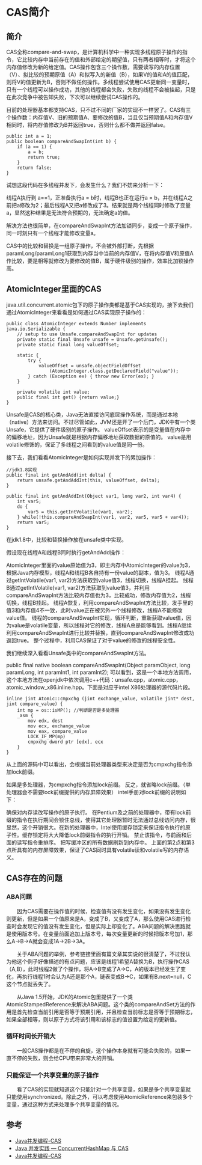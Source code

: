 # CAS简介


## 简介

CAS全称compare-and-swap，是计算机科学中一种实现多线程原子操作的指令，它比较内存中当前存在的值和外部给定的期望值，只有两者相等时，才将这个内存值修改为新的给定值。CAS操作包含三个操作数，需要读写的内存位置（V）、拟比较的预期原值（A）和拟写入的新值（B），如果V的值和A的值匹配，则将V的值更新为B，否则不做任何操作。多线程尝试使用CAS更新同一变量时，只有一个线程可以操作成功，其他的线程都会失败，失败的线程不会被挂起，只是在此次竞争中被告知失败，下次可以继续尝试CAS操作的。

目前的处理器基本都支持CAS，只不过不同的厂家的实现不一样罢了。CAS有三个操作数：内存值V、旧的预期值A、要修改的值B，当且仅当预期值A和内存值V相同时，将内存值修改为B并返回true，否则什么都不做并返回false。

```
public int a = 1;
public boolean compareAndSwapInt(int b) {
    if (a == 1) {
        a = b;
        return true;
    }
    return false;
}
```

试想这段代码在多线程并发下，会发生什么？我们不妨来分析一下：

线程A执行到 a==1，正准备执行a = b时，线程B也正在运行a = b，并在线程A之前把a修改为2；最后线程A又把a修改成了3。结果就是两个线程同时修改了变量a，显然这种结果是无法符合预期的，无法确定a的值。

解决方法也很简单，在compareAndSwapInt方法加锁同步，变成一个原子操作，同一时刻只有一个线程才能修改变量a。

CAS中的比较和替换是一组原子操作，不会被外部打断，先根据paramLong/paramLong1获取到内存当中当前的内存值V，在将内存值V和原值A作比较，要是相等就修改为要修改的值B，属于硬件级别的操作，效率比加锁操作高。


## AtomicInteger里面的CAS

java.util.concurrent.atomic包下的原子操作类都是基于CAS实现的，接下去我们通过AtomicInteger来看看是如何通过CAS实现原子操作的：


```
public class AtomicInteger extends Number implements java.io.Serializable {
    // setup to use Unsafe.compareAndSwapInt for updates
    private static final Unsafe unsafe = Unsafe.getUnsafe();
    private static final long valueOffset;

    static {
        try {
            valueOffset = unsafe.objectFieldOffset
                (AtomicInteger.class.getDeclaredField("value"));
        } catch (Exception ex) { throw new Error(ex); }
    }

    private volatile int value;
    public final int get() {return value;}
}
```

Unsafe是CAS的核心类，Java无法直接访问底层操作系统，而是通过本地（native）方法来访问。不过尽管如此，JVM还是开了一个后门，JDK中有一个类Unsafe，它提供了硬件级别的原子操作。
valueOffset表示的是变量值在内存中的偏移地址，因为Unsafe就是根据内存偏移地址获取数据的原值的。
value是用volatile修饰的，保证了多线程之间看到的value值是同一份。

接下去，我们看看AtomicInteger是如何实现并发下的累加操作：

```
//jdk1.8实现
public final int getAndAdd(int delta) {    
    return unsafe.getAndAddInt(this, valueOffset, delta);
}

public final int getAndAddInt(Object var1, long var2, int var4) {
    int var5;
    do {
        var5 = this.getIntVolatile(var1, var2);
    } while(!this.compareAndSwapInt(var1, var2, var5, var5 + var4));
    return var5;
}
```
在jdk1.8中，比较和替换操作放在unsafe类中实现。

假设现在线程A和线程B同时执行getAndAdd操作：

AtomicInteger里面的value原始值为3，即主内存中AtomicInteger的value为3，根据Java内存模型，线程A和线程B各自持有一份value的副本，值为3。
线程A通过getIntVolatile(var1, var2)方法获取到value值3，线程切换，线程A挂起。
线程B通过getIntVolatile(var1, var2)方法获取到value值3，并利用compareAndSwapInt方法比较内存值也为3，比较成功，修改内存值为2，线程切换，线程B挂起。
线程A恢复，利用compareAndSwapInt方法比较，发手里的值3和内存值4不一致，此时value正在被另外一个线程修改，线程A不能修改value值。
线程的compareAndSwapInt实现，循环判断，重新获取value值，因为value是volatile变量，所以线程对它的修改，线程A总是能够看到。线程A继续利用compareAndSwapInt进行比较并替换，直到compareAndSwapInt修改成功返回true。
整个过程中，利用CAS保证了对于value的修改的线程安全性。


我们继续深入看看Unsafe类中的compareAndSwapInt方法。

public final native boolean compareAndSwapInt(Object paramObject, long paramLong, int paramInt1, int paramInt2);
可以看到，这是一个本地方法调用，这个本地方法在openjdk中依次调用c++代码：unsafe.cpp，atomic.cpp，atomic_window_x86.inline.hpp。下面是对应于intel X86处理器的源代码片段。

```
inline jint Atomic::cmpxchg (jint exchange_value, volatile jint* dest, jint compare_value) {
    int mp = os::isMP(); //判断是否是多处理器
    _asm {
        mov edx, dest
        mov ecx, exchange_value
        mov eax, compare_value
        LOCK_IF_MP(mp)
        cmpxchg dword ptr [edx], ecx
    }
}
```

从上面的源码中可以看出，会根据当前处理器类型来决定是否为cmpxchg指令添加lock前缀。

如果是多处理器，为cmpxchg指令添加lock前缀。
反之，就省略lock前缀。（单处理器会不需要lock前缀提供的内存屏障效果）
intel手册对lock前缀的说明如下：

确保对内存读改写操作的原子执行。
在Pentium及之前的处理器中，带有lock前缀的指令在执行期间会锁住总线，使得其它处理器暂时无法通过总线访问内存，很显然，这个开销很大。在新的处理器中，Intel使用缓存锁定来保证指令执行的原子性。缓存锁定将大大降低lock前缀指令的执行开销。
禁止该指令，与前面和后面的读写指令重排序。
把写缓冲区的所有数据刷新到内存中。
上面的第2点和第3点所具有的内存屏障效果，保证了CAS同时具有volatile读和volatile写的内存语义。


 

## CAS存在的问题

###  ABA问题

　　因为CAS需要在操作值的时候，检查值有没有发生变化，如果没有发生变化则更新，但是如果一个值原来是A，变成了B，又变成了A，那么使用CAS进行检查时会发现它的值没有发生变化，但是实际上却变化了。ABA问题的解决思路就是使用版本号。在变量前面追加上版本号，每次变量更新的时候把版本号加1，那么A→B→A就会变成1A→2B→3A。

　　关于ABA问题的举例，参考链接里面有篇文章其实说的很清楚了，不过我认为他这个例子好像描述的有点问题，应该是线程1希望A替换为B，执行操作CAS（A,B），此时线程2做了个操作，将A→B变成了A→C，A的版本已经发生了变化，再执行线程1时会认为A还是那个A，链表变成B→C，如果有B.next=null，C这个节点就丢失了。

　　从Java 1.5开始，JDK的Atomic包里提供了一个类AtomicStampedReference来解决ABA问题。这个类的compareAndSet方法的作用是首先检查当前引用是否等于预期引用，并且检查当前标志是否等于预期标志，如果全部相等，则以原子方式将该引用和该标志的值设置为给定的更新值。

### 循环时间长开销大

　　一般CAS操作都是在不停的自旋，这个操作本身就有可能会失败的，如果一直不停的失败，则会给CPU带来非常大的开销。

### 只能保证一个共享变量的原子操作

　　看了CAS的实现就知道这个只能针对一个共享变量，如果是多个共享变量就只能使用synchronized。除此之外，可以考虑使用AtomicReference来包装多个变量，通过这种方式来处理多个共享变量的情况。

## 参考

- [Java并发编程-CAS](http://www.cnblogs.com/wxd0108/p/6734504.html)
- [Java 并发实践 — ConcurrentHashMap 与 CAS](http://www.importnew.com/26035.html)
- [Java并发编程-CAS](https://www.cnblogs.com/iou123lg/p/9314826.html)
